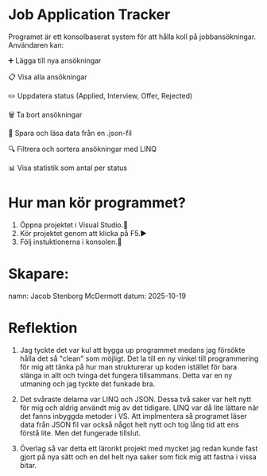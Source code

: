 # Job Application Tracker

Programet är ett konsolbaserat system för att hålla koll på jobbansökningar.
Användaren kan:

➕ Lägga till nya ansökningar

📋 Visa alla ansökningar

✏️ Uppdatera status (Applied, Interview, Offer, Rejected)

🗑️ Ta bort ansökningar

💾 Spara och läsa data från en .json-fil

🔍 Filtrera och sortera ansökningar med LINQ

📊 Visa statistik som antal per status 

# Hur man kör programmet?

1. Öppna projektet i Visual Studio.📇
2. Kör projektet genom att klicka på F5.▶️
3. Följ instuktionerna i konsolen.📖

# Skapare:
namn: Jacob Stenborg McDermott
datum: 2025-10-19

# Reflektion

1. Jag tyckte det var kul att bygga up programmet medans jag försökte hålla det så "clean" som möjligt. Det la till en ny vinkel till programmering för mig att tänka på hur man strukturerar up koden istället för bara slänga in allt och tvinga det fungera tillsammans. Detta var en ny utmaning och jag tyckte det funkade bra.

2. Det svåraste delarna var LINQ och JSON. Dessa två saker var helt nytt för mig och aldrig användt mig av det tidigare. LINQ var då lite lättare när det fanns inbyggda metoder i VS. Att implmentera så programet läser data från JSON fil var också något helt nytt och tog lång tid att ens förstå lite. Men det fungerade tillslut. 

3. Överlag så var detta ett lärorikt projekt med mycket jag redan kunde fast gjort på nya sätt och en del helt nya saker som fick mig att fastna i vissa bitar.
